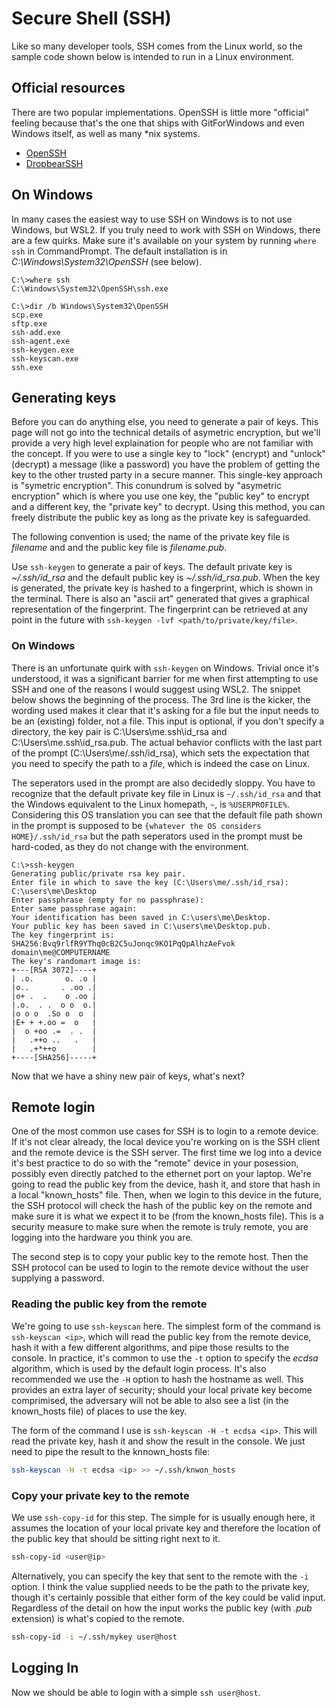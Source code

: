 
# Secure Shell (SSH)

Like so many developer tools, SSH comes from the Linux world, so the sample code shown below is intended to run in a Linux environment.

## Official resources

There are two popular implementations.  OpenSSH is little more "official" feeling because that's the one that ships with GitForWindows and even Windows itself, as well as many *nix systems.

- [OpenSSH](https://www.openssh.com/)
- [DropbearSSH](https://matt.ucc.asn.au/dropbear/dropbear.html)

## On Windows

In many cases the easiest way to use SSH on Windows is to not use Windows, but WSL2.  If you truly need to work with SSH on Windows, there are a few quirks.  Make sure it's available on your system by running `where ssh` in CommandPrompt.  The default installation is in *C:\Windows\System32\OpenSSH* (see below).

```
C:\>where ssh
C:\Windows\System32\OpenSSH\ssh.exe

C:\>dir /b Windows\System32\OpenSSH
scp.exe
sftp.exe
ssh-add.exe
ssh-agent.exe
ssh-keygen.exe
ssh-keyscan.exe
ssh.exe
```

## Generating keys

Before you can do anything else, you need to generate a pair of keys.  This page will not go into the technical details of asymetric encryption, but we'll provide a very high level explaination for people who are not familiar with the concept.  If you were to use a single key to "lock" (encrypt) and "unlock" (decrypt) a message (like a password) you have the problem of getting the key to the other trusted party in a secure manner.  This single-key approach is "symetric encryption".  This conundrum is solved by "asymetric encryption" which is where you use one key, the "public key" to encrypt and a different key, the "private key" to decrypt.  Using this method, you can freely distribute the public key as long as the private key is safeguarded.

The following convention is used; the name of the private key file is *filename* and and the public key file is *filename.pub*.

Use `ssh-keygen` to generate a pair of keys.  The default private key is *~/.ssh/id_rsa* and the default public key is *~/.ssh/id_rsa.pub*.  When the key is generated, the private key is hashed to a fingerprint, which is shown in the terminal.  There is also an "ascii art" generated that gives a graphical representation of the fingerprint.  The fingerprint can be retrieved at any point in the future with `ssh-keygen -lvf <path/to/private/key/file>`.

### On Windows

There is an unfortunate quirk with `ssh-keygen` on Windows.  Trivial once it's understood, it was a significant barrier for me when first attempting to use SSH and one of the reasons I would suggest using WSL2.  The snippet below shows the beginning of the process.  The 3rd line is the kicker, the wording used makes it clear that it's asking for a file but the input needs to be an (existing) folder, not a file.  This input is optional, if you don't specify a directory, the key pair is C:\Users\me\.ssh\id_rsa and C:\Users\me\.ssh\id_rsa.pub.  The actual behavior conflicts with the last part of the prompt (C:\Users\me/.ssh/id_rsa), which sets the expectation that you need to specify the path to a *file*, which is indeed the case on Linux.  

The seperators used in the prompt are also decidedly sloppy.  You have to recognize that the default private key file in Linux is `~/.ssh/id_rsa` and that the Windows equivalent to the Linux homepath, `~`, is `%USERPROFILE%`.  Considering this OS translation you can see that the default file path shown in the prompt is supposed to be `{whatever the OS considers HOME}/.ssh/id_rsa` but the path seperators used in the prompt must be hard-coded, as they do not change with the environment.

```
C:\>ssh-keygen
Generating public/private rsa key pair.
Enter file in which to save the key (C:\Users\me/.ssh/id_rsa): C:\users\me\Desktop
Enter passphrase (empty for no passphrase):
Enter same passphrase again:
Your identification has been saved in C:\users\me\Desktop.
Your public key has been saved in C:\users\me\Desktop.pub.
The key fingerprint is:
SHA256:Bvq9rlfR9YThq0cB2C5uJonqc9KO1PqQpAlhzAeFvok domain\me@COMPUTERNAME
The key's randomart image is:
+---[RSA 3072]----+
| .o.       o. .o |
|o..       . .oo .|
|o+ .  .    o .oo |
|.o.  . .  o o  o.|
|o o o  .So o  o  |
|E+ + +.oo =  o   |
|  o +oo .=  . .  |
|   .++o ..   .   |
|   .+*++o        |
+----[SHA256]-----+
```

Now that we have a shiny new pair of keys, what's next?

## Remote login

One of the most common use cases for SSH is to login to a remote device.  If it's not clear already, the local device you're working on is the SSH client and the remote device is the SSH server.  The first time we log into a device it's best practice to do so with the "remote" device in your posession, possibly even directly patched to the ethernet port on your laptop.  We're going to read the public key from the device, hash it, and store that hash in a local "known_hosts" file.  Then, when we login to this device in the future, the SSH protocol will check the hash of the public key on the remote and make sure it is what we expect it to be (from the known_hosts file).  This is a security measure to make sure when the remote is truly remote, you are logging into the hardware you think you are.

The second step is to copy your public key to the remote host.  Then the SSH protocol can be used to login to the remote device without the user supplying a password.

### Reading the public key from the remote 

We're going to use `ssh-keyscan` here.  The simplest form of the command is `ssh-keyscan <ip>`, which will read the public key from the remote device, hash it with a few different algorithms, and pipe those results to the console.  In practice, it's common to use the `-t` option to specify the *ecdsa* algorithm, which is used by the default login process.  It's also recommended we use the `-H` option to hash the hostname as well.  This provides an extra layer of security; should your local private key become comprimised, the adversary will not be able to also see a list (in the known_hosts file) of places to use the key.

The form of the command I use is `ssh-keyscan -H -t ecdsa <ip>`.  This will read the private key, hash it and show the result in the console.  We just need to pipe the result to the knnown_hosts file:

```bash
ssh-keyscan -H -t ecdsa <ip> >> ~/.ssh/knwon_hosts
```

### Copy your private key to the remote

We use `ssh-copy-id` for this step.  The simple for is usually enough here, it assumes the location of your local private key and therefore the location of the public key that should be sitting right next to it.

```bash
ssh-copy-id <user@ip>
```

Alternatively, you can specify the key that sent to the remote with the `-i` option.  I think the value supplied needs to be the path to the private key, though it's certainly possible that either form of the key could be valid input.  Regardless of the detail on how the input works the public key (with *.pub* extension) is what's copied to the remote.    

```bash
ssh-copy-id -i ~/.ssh/mykey user@host
```

## Logging In

Now we should be able to login with a simple `ssh user@host`.
